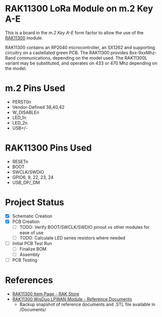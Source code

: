 # RAK11300 LoRa Module on m.2 Key A-E

This is a board in the _m.2 Key A-E_ form factor to allow the use of the [RAK11300](https://docs.rakwireless.com/Product-Categories/WisDuo/RAK11300-Module/) module. 

RAK11300 contains an RP2040 microcontroller, an SX1262 and supporting circuitry on a castellated green PCB. The RAK11300 provides 8xx-9xxMhz-Band communications, depending on the model used. The RAK11300L variant may be substituted, and operates on 433 or 470 Mhz depending on the model.

# m.2 Pins Used
- PERST0n
- Vendor-Defined 38,40,42
- W_DISABLEn
- LED_1n
- LED_2n
- USB+/-

# RAK11300 Pins Used
- RESETn
- BOOT
- SWCLK/SWDIO
- GPIO6, 9, 22, 23, 24
- USB_DP/_DM

# Project Status
- [x] Schematic Creation
- [x] PCB Creation
  - [ ] TODO: Verify BOOT/SWCLK/SWDIO pinout vs other modules for ease of use
  - [ ] TODO: Calculate LED series resistors where needed
- [ ] Initial PCB Test Run
  - [ ] Finalize BOM
  - [ ] Assembly
- [ ] PCB Testing

# References
- [RAK11300 Item Page - RAK Store](https://store.rakwireless.com/products/wisduo-lpwan-module-rak11300)
- [RAK11300 WisDuo LPWAN Module - Reference Documents](https://docs.rakwireless.com/Product-Categories/WisDuo/RAK11300-Module/Overview/)
  - Backup snapshot of reference documents and .STL file available in /Documents/
